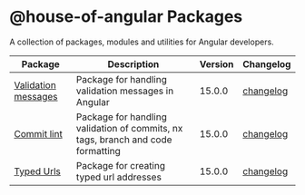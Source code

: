 # @house-of-angular Packages

A collection of packages, modules and utilities for Angular developers.

| Package                                                       | Description                                                                     | Version | Changelog                                                |
| ------------------------------------------------------------- | ------------------------------------------------------------------------------- | ------- | -------------------------------------------------------- |
| [Validation messages](projects/validation-messages/README.md) | Package for handling validation messages in Angular                             | 15.0.0  | [changelog](./packages/validation-messages/CHANGELOG.md) |
| [Commit lint](projects/commit-lint/README.md)                 | Package for handling validation of commits, nx tags, branch and code formatting | 15.0.0  | [changelog](./packages/commit-lint/CHANGELOG.md)         |
| [Typed Urls](projects/typed-urls/README.md)                   | Package for creating typed url addresses                                        | 15.0.0  | [changelog](./packages/commit-lint/CHANGELOG.md)         |
